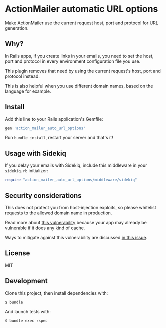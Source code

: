 ActionMailer automatic URL options
==================================

Make ActionMailer use the current request host, port and protocol for URL
generation.


Why?
----

In Rails apps, if you create links in your emails, you need to set the
host, port and protocol in every environment configuration file you use.

This plugin removes that need by using the current request's host, port and
protocol instead.

This is also helpful when you use different domain names, based on the language
for example.


Install
-------

Add this line to your Rails application's Gemfile:

```ruby
gem 'action_mailer_auto_url_options'
```

Run `bundle install`, restart your server and that's it!


Usage with Sidekiq
------------------

If you delay your emails with Sidekiq, include this middleware in your
`sidekiq.rb` initializer:

```ruby
require "action_mailer_auto_url_options/middleware/sidekiq"
```


Security considerations
-----------------------

This does not protect you from host-injection exploits, so please whitelist
requests to the allowed domain name in production.

Read more about [this vulnerability](http://seclists.org/fulldisclosure/2008/Jun/169)
because your app may already be vulnerable if it does any kind of cache.

Ways to mitigate against this vulnerability are discussed
[in this issue](https://github.com/sunny/action_mailer_auto_url_options/issues/1).

License
-------

MIT

Development
-----------

Clone this project, then install dependencies with:

```sh
$ bundle
```

And launch tests with:

```sh
$ bundle exec rspec
```
